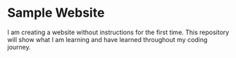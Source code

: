# Sample Website

I am creating a website without instructions for the first time. 
This repository will show what I am learning and have learned throughout my coding journey.